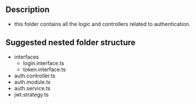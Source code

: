 ## Description

- this folder contains all the logic and controllers related to authentication.

## Suggested nested folder structure

- interfaces
  - login.interface.ts
  - token.interface.ts
- auth.controller.ts
- auth.module.ts
- auth.service.ts
- jwt.strategy.ts
